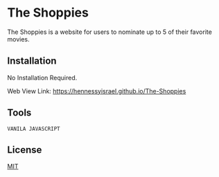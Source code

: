 # The Shoppies
The Shoppies is a website for users to nominate up to 5 of their favorite movies.


## Installation

No Installation Required.

Web View Link: https://hennessyisrael.github.io/The-Shoppies


## Tools

```
VANILA JAVASCRIPT
```


## License
[MIT](https://choosealicense.com/licenses/mit/)
